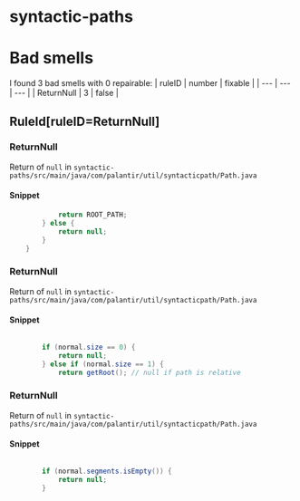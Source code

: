 # syntactic-paths 
 
# Bad smells
I found 3 bad smells with 0 repairable:
| ruleID | number | fixable |
| --- | --- | --- |
| ReturnNull | 3 | false |
## RuleId[ruleID=ReturnNull]
### ReturnNull
Return of `null`
in `syntactic-paths/src/main/java/com/palantir/util/syntacticpath/Path.java`
#### Snippet
```java
            return ROOT_PATH;
        } else {
            return null;
        }
    }
```

### ReturnNull
Return of `null`
in `syntactic-paths/src/main/java/com/palantir/util/syntacticpath/Path.java`
#### Snippet
```java

        if (normal.size == 0) {
            return null;
        } else if (normal.size == 1) {
            return getRoot(); // null if path is relative
```

### ReturnNull
Return of `null`
in `syntactic-paths/src/main/java/com/palantir/util/syntacticpath/Path.java`
#### Snippet
```java

        if (normal.segments.isEmpty()) {
            return null;
        }

```

